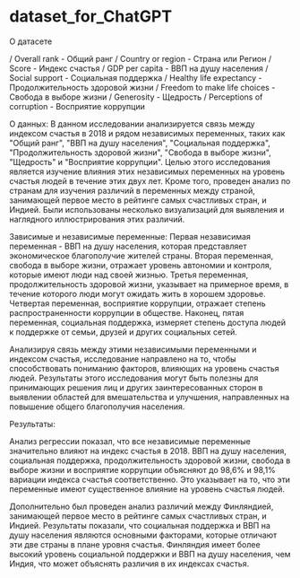 # dataset_for_ChatGPT

О датасете

/ Overall rank - Общий ранг
/ Country or region - Страна или Регион
/ Score - Индекс счастья
/ GDP per capita - ВВП на душу населения
/ Social support - Социальная поддержка
/ Healthy life expectancy - Продолжительность здоровой жизни
/ Freedom to make life choices - Свобода в выборе жизни
/ Generosity - Щедрость
/ Perceptions of corruption - Восприятие коррупции

О данных: В данном исследовании анализируется связь между индексом счастья в 2018 и рядом независимых переменных, таких как "Общий ранг", "ВВП на душу населения", "Социальная поддержка", "Продолжительность здоровой жизни", "Свобода в выборе жизни", "Щедрость" и "Восприятие коррупции". Целью этого исследования является изучение влияния этих независимых переменных на уровень счастья людей в течение этих двух лет. Кроме того, проведен анализ по странам для изучения различий в переменных между страной, занимающей первое место в рейтинге самых счастливых стран, и Индией. Были использованы несколько визуализаций для выявления и наглядного иллюстрирования этих различий.

Зависимые и независимые переменные: Первая независимая переменная - ВВП на душу населения, которая представляет экономическое благополучие жителей страны. Вторая переменная, свобода в выборе жизни, отражает уровень автономии и контроля, которые имеют люди над своей жизнью. Третья переменная, продолжительность здоровой жизни, указывает на примерное время, в течение которого люди могут ожидать жить в хорошем здоровье. Четвертая переменная, восприятие коррупции, отражает степень распространенности коррупции в обществе. Наконец, пятая переменная, социальная поддержка, измеряет степень доступа людей к поддержке от семьи, друзей и других социальных сетей.

Анализируя связь между этими независимыми переменными и индексом счастья, исследование направлено на то, чтобы способствовать пониманию факторов, влияющих на уровень счастья людей. Результаты этого исследования могут быть полезны для принимающих решения лиц и других заинтересованных сторон в выявлении областей для вмешательства и улучшения, направленных на повышение общего благополучия населения.

Результаты:

Анализ регрессии показал, что все независимые переменные значительно влияют на индекс счастья в 2018. ВВП на душу населения, социальная поддержка, продолжительность здоровой жизни, свобода в выборе жизни и восприятие коррупции объясняют до 98,6% и 98,1% вариации индекса счастья соответственно. Это указывает на то, что эти переменные имеют существенное влияние на уровень счастья людей.

Дополнительно был проведен анализ различий между Финляндией, занимающей первое место в рейтинге самых счастливых стран, и Индией. Результаты показали, что социальная поддержка и ВВП на душу населения являются основными факторами, которые отличают эти две страны в плане уровня счастья. Финляндия имеет более высокий уровень социальной поддержки и ВВП на душу населения, чем Индия, что может объяснять различия в их индексах счастья.

